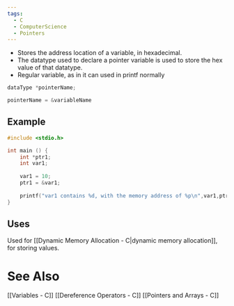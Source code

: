 ```yaml
---
tags:
  - C
  - ComputerScience
  - Pointers
---
```

- Stores the address location of a variable, in hexadecimal.
- The datatype used to declare a pointer variable is used to store the hex value of that datatype.
- Regular variable, as in it can used in printf normally

``` c
dataType *pointerName;
```

```c
pointerName = &variableName
```
## Example
``` c 
#include <stdio.h>

int main () {
	int *ptr1;
	int var1;
	
	var1 = 10;
	ptr1 = &var1;
	
	printf("var1 contains %d, with the memory address of %p\n",var1,ptr1);
}
```

## Uses
Used for [[Dynamic Memory Allocation - C|dynamic memory allocation]], for storing values.

# See Also
[[Variables - C]]
[[Dereference Operators - C]]
[[Pointers and Arrays - C]]